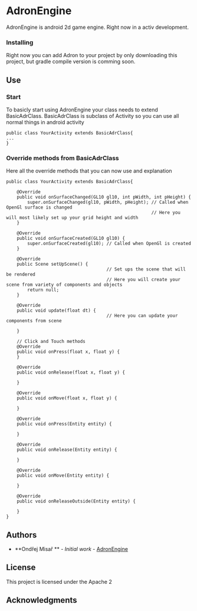 # AdronEngine
AdronEngine is android 2d game engine. 
Right now in a activ development.

### Installing

Right now you can add Adron to your project by only downloading this project, but gradle compile version is comming soon.


## Use

### Start
To basicly start using AdronEngine your class needs to extend BasicAdrClass. BasicAdrClass is subclass of Activity so you can use all normal things in android activity

```
public class YourActivity extends BasicAdrClass{
...
}
```

### Override methods from BasicAdrClass
Here all the override methods that you can now use and explanation
```
public class YourActivity extends BasicAdrClass{

    @Override
    public void onSurfaceChanged(GL10 gl10, int pWidth, int pHeight) {
        super.onSurfaceChanged(gl10, pWidth, pHeight); // Called when OpenGl surface is changed
                                                       // Here you will most likely set up your grid height and width
    }

    @Override
    public void onSurfaceCreated(GL10 gl10) {
        super.onSurfaceCreated(gl10); // Called when OpenGl is created 
    }

    @Override
    public Scene setUpScene() {
                                      // Set ups the scene that will be rendered
                                      // Here you will create your scene from variety of components and objects
        return null;
    }

    @Override
    public void update(float dt) {  
                                      // Here you can update your components from scene
 
    }

    // Click and Touch methods
    @Override
    public void onPress(float x, float y) {
    }

    @Override
    public void onRelease(float x, float y) {

    }

    @Override
    public void onMove(float x, float y) {

    }

    @Override
    public void onPress(Entity entity) {

    }

    @Override
    public void onRelease(Entity entity) {

    }

    @Override
    public void onMove(Entity entity) {

    }

    @Override
    public void onReleaseOutside(Entity entity) {

    }
}
```

## Authors

* **Ondřej Misař ** - *Initial work* - [AdronEngine](https://github.com/ondramisar/AdronEngine)

## License

This project is licensed under the Apache 2

## Acknowledgments

